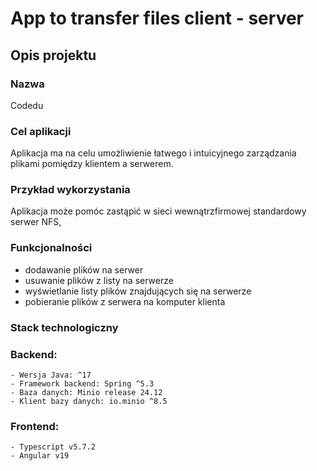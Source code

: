 # App to transfer files client - server

## Opis projektu

### Nazwa
Codedu

### Cel aplikacji
Aplikacja ma na celu umożliwienie łatwego i intuicyjnego zarządzania plikami pomiędzy klientem a serwerem.

### Przykład wykorzystania
Aplikacja może pomóc zastąpić w sieci wewnątrzfirmowej standardowy serwer NFS, 

### Funkcjonalności
- dodawanie plików na serwer
- usuwanie plików z listy na serwerze
- wyświetlanie listy plików znajdujących się na serwerze
- pobieranie plików z serwera na komputer klienta

### Stack technologiczny

### Backend:
    - Wersja Java: ^17
    - Framework backend: Spring ^5.3
    - Baza danych: Minio release 24.12
    - Klient bazy danych: io.minio ^8.5
### Frontend:
    - Typescript v5.7.2
    - Angular v19


